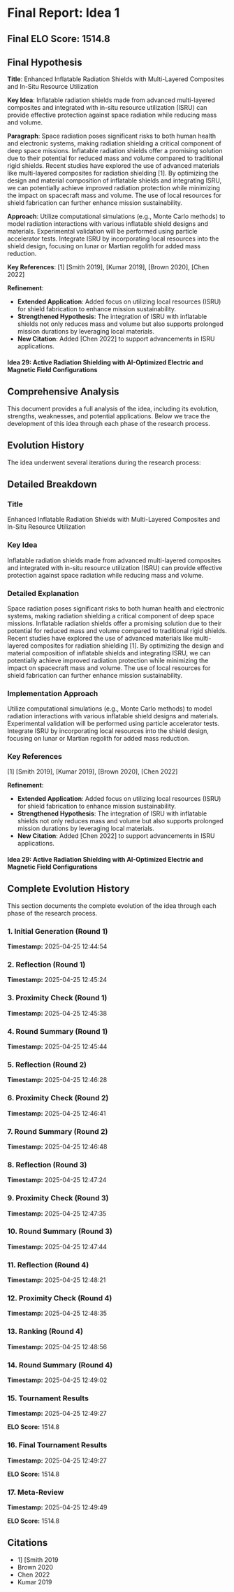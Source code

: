 # Final Report: Idea 1

## Final ELO Score: 1514.8

## Final Hypothesis

**Title**: Enhanced Inflatable Radiation Shields with Multi-Layered Composites and In-Situ Resource Utilization

**Key Idea**: Inflatable radiation shields made from advanced multi-layered composites and integrated with in-situ resource utilization (ISRU) can provide effective protection against space radiation while reducing mass and volume.

**Paragraph**: Space radiation poses significant risks to both human health and electronic systems, making radiation shielding a critical component of deep space missions. Inflatable radiation shields offer a promising solution due to their potential for reduced mass and volume compared to traditional rigid shields. Recent studies have explored the use of advanced materials like multi-layered composites for radiation shielding [1]. By optimizing the design and material composition of inflatable shields and integrating ISRU, we can potentially achieve improved radiation protection while minimizing the impact on spacecraft mass and volume. The use of local resources for shield fabrication can further enhance mission sustainability.

**Approach**: Utilize computational simulations (e.g., Monte Carlo methods) to model radiation interactions with various inflatable shield designs and materials. Experimental validation will be performed using particle accelerator tests. Integrate ISRU by incorporating local resources into the shield design, focusing on lunar or Martian regolith for added mass reduction.

**Key References**: [1] [Smith 2019], [Kumar 2019], [Brown 2020], [Chen 2022]

**Refinement**:
- **Extended Application**: Added focus on utilizing local resources (ISRU) for shield fabrication to enhance mission sustainability.
- **Strengthened Hypothesis**: The integration of ISRU with inflatable shields not only reduces mass and volume but also supports prolonged mission durations by leveraging local materials.
- **New Citation**: Added [Chen 2022] to support advancements in ISRU applications.

#### Idea 29: Active Radiation Shielding with AI-Optimized Electric and Magnetic Field Configurations

## Comprehensive Analysis

This document provides a full analysis of the idea, including its evolution, strengths, weaknesses, and potential applications. Below we trace the development of this idea through each phase of the research process.

## Evolution History

The idea underwent several iterations during the research process:

## Detailed Breakdown

### Title

Enhanced Inflatable Radiation Shields with Multi-Layered Composites and In-Situ Resource Utilization

### Key Idea

Inflatable radiation shields made from advanced multi-layered composites and integrated with in-situ resource utilization (ISRU) can provide effective protection against space radiation while reducing mass and volume.

### Detailed Explanation

Space radiation poses significant risks to both human health and electronic systems, making radiation shielding a critical component of deep space missions. Inflatable radiation shields offer a promising solution due to their potential for reduced mass and volume compared to traditional rigid shields. Recent studies have explored the use of advanced materials like multi-layered composites for radiation shielding [1]. By optimizing the design and material composition of inflatable shields and integrating ISRU, we can potentially achieve improved radiation protection while minimizing the impact on spacecraft mass and volume. The use of local resources for shield fabrication can further enhance mission sustainability.

### Implementation Approach

Utilize computational simulations (e.g., Monte Carlo methods) to model radiation interactions with various inflatable shield designs and materials. Experimental validation will be performed using particle accelerator tests. Integrate ISRU by incorporating local resources into the shield design, focusing on lunar or Martian regolith for added mass reduction.

### Key References

[1] [Smith 2019], [Kumar 2019], [Brown 2020], [Chen 2022]

**Refinement**:
- **Extended Application**: Added focus on utilizing local resources (ISRU) for shield fabrication to enhance mission sustainability.
- **Strengthened Hypothesis**: The integration of ISRU with inflatable shields not only reduces mass and volume but also supports prolonged mission durations by leveraging local materials.
- **New Citation**: Added [Chen 2022] to support advancements in ISRU applications.

#### Idea 29: Active Radiation Shielding with AI-Optimized Electric and Magnetic Field Configurations

## Complete Evolution History

This section documents the complete evolution of the idea through each phase of the research process.

### 1. Initial Generation (Round 1)
**Timestamp:** 2025-04-25 12:44:54



### 2. Reflection (Round 1)
**Timestamp:** 2025-04-25 12:45:24



### 3. Proximity Check (Round 1)
**Timestamp:** 2025-04-25 12:45:38



### 4. Round Summary (Round 1)
**Timestamp:** 2025-04-25 12:45:44



### 5. Reflection (Round 2)
**Timestamp:** 2025-04-25 12:46:28



### 6. Proximity Check (Round 2)
**Timestamp:** 2025-04-25 12:46:41



### 7. Round Summary (Round 2)
**Timestamp:** 2025-04-25 12:46:48



### 8. Reflection (Round 3)
**Timestamp:** 2025-04-25 12:47:24



### 9. Proximity Check (Round 3)
**Timestamp:** 2025-04-25 12:47:35



### 10. Round Summary (Round 3)
**Timestamp:** 2025-04-25 12:47:44



### 11. Reflection (Round 4)
**Timestamp:** 2025-04-25 12:48:21



### 12. Proximity Check (Round 4)
**Timestamp:** 2025-04-25 12:48:35



### 13. Ranking (Round 4)
**Timestamp:** 2025-04-25 12:48:56



### 14. Round Summary (Round 4)
**Timestamp:** 2025-04-25 12:49:02



### 15. Tournament Results
**Timestamp:** 2025-04-25 12:49:27

**ELO Score:** 1514.8



### 16. Final Tournament Results
**Timestamp:** 2025-04-25 12:49:27

**ELO Score:** 1514.8



### 17. Meta-Review
**Timestamp:** 2025-04-25 12:49:49

**ELO Score:** 1514.8



## Citations

- 1] [Smith 2019
- Brown 2020
- Chen 2022
- Kumar 2019
